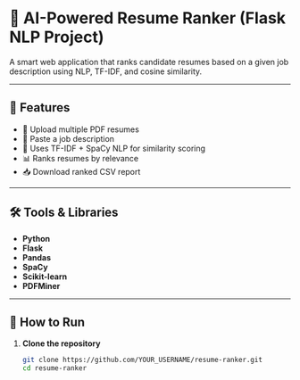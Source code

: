# 💼 AI-Powered Resume Ranker (Flask NLP Project)

A smart web application that ranks candidate resumes based on a given job description using NLP, TF-IDF, and cosine similarity.

---

## 🔧 Features

- 📂 Upload multiple PDF resumes
- 📝 Paste a job description
- 🧠 Uses TF-IDF + SpaCy NLP for similarity scoring
- 📊 Ranks resumes by relevance
- 📥 Download ranked CSV report

---

## 🛠️ Tools & Libraries

- **Python**
- **Flask**
- **Pandas**
- **SpaCy**
- **Scikit-learn**
- **PDFMiner**

---

## 🚀 How to Run

1. **Clone the repository**  
   ```bash
   git clone https://github.com/YOUR_USERNAME/resume-ranker.git
   cd resume-ranker
